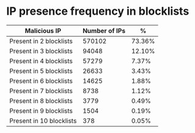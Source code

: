 # IP presence frequency in blocklists
| Malicious IP | Number of IPs | % |
|----|----|----|
| Present in 2 blocklists | 570102 | 73.36% |
| Present in 3 blocklists | 94048 | 12.10% |
| Present in 4 blocklists | 57279 | 7.37% |
| Present in 5 blocklists | 26633 | 3.43% |
| Present in 6 blocklists | 14625 | 1.88% |
| Present in 7 blocklists | 8738 | 1.12% |
| Present in 8 blocklists | 3779 | 0.49% |
| Present in 9 blocklists | 1504 | 0.19% |
| Present in 10 blocklists | 378 | 0.05% |
